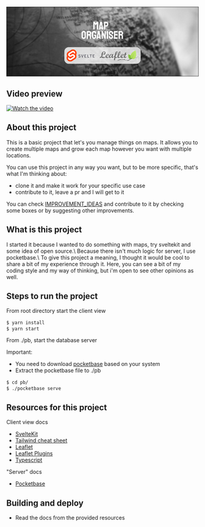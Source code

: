 ![banner](map-organiser-banner.jpg)

## Video preview
[![Watch the video](https://i.vimeocdn.com/video/1919473446-4eba41fe5a3eefa75ce23bee7060f9dd18932e27202c237df086e29ce66da220-d_295x166?r=pad)](https://player.vimeo.com/video/1003105403)


## About this project
This is a basic project that let's you manage things on maps. It allows you to create multiple maps and grow each map however you want with multiple locations.

You can use this project in any way you want, but to be more specific, that's what I'm thinking about: 
- clone it and make it work for your specific use case
- contribute to it, leave a pr and I will get to it

You can check [IMPROVEMENT_IDEAS](/IMPROVEMENT_IDEAS.md) and contribute to it by checking some boxes or by suggesting other improvements.

## What is this project
I started it because I wanted to do something with maps, try sveltekit and some idea of open source.\ 
Because there isn't much logic for server, I use pocketbase.\ 
To give this project a meaning, I thought it would be cool to share a bit of my experience through it. Here, you can see a bit of my coding style and my way of thinking, but i'm open to see other opinions as well. 

## Steps to run the project

From root directory start the client view

```
$ yarn install
$ yarn start
```

From ./pb, start the database server

Important: 
* You need to download [pocketbase](https://pocketbase.io/docs/) based on your system
* Extract the pocketbase file to ./pb
```
$ cd pb/
$ ./pocketbase serve
```

## Resources for this project
Client view docs
- [SvelteKit](https://kit.svelte.dev/docs/introduction) 
- [Tailwind cheat sheet](https://www.creative-tim.com/twcomponents/cheatsheet/)
- [Leaflet](https://leafletjs.com/)
- [Leaflet Plugins](https://leafletjs.com/plugins.html)
- [Typescript](https://www.typescriptlang.org/docs/)

"Server" docs
- [Pocketbase](https://pocketbase.io/docs/)


## Building and deploy
-  Read the docs from the provided resources

